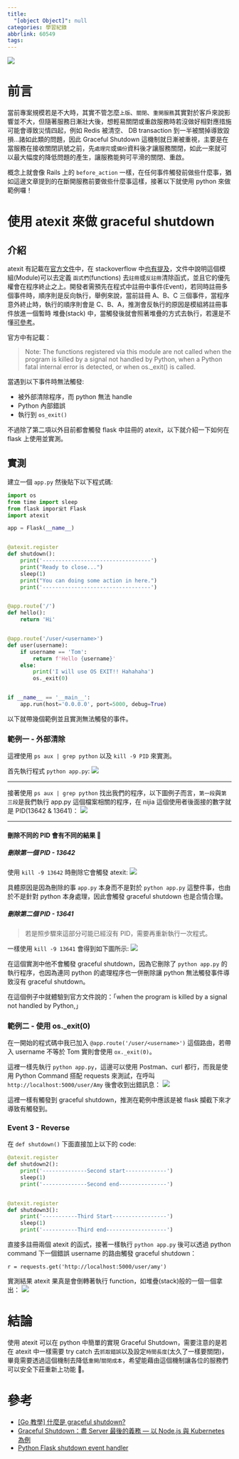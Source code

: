 ```yaml
---
title:
  "[object Object]": null
categories: 學習紀錄
abbrlink: 60549
tags:
---
```


![](https://i.imgur.com/0QAGPDc.png)

# 前言

當前專案規模若是不大時，其實不管怎麼`上版`、`關閉`、`重開服務`其實對於客戶來說影響並不大，但隨著服務日漸壯大後，想輕易關閉或重啟服務時若沒做好相對應措施可能會導致災情四起，例如 Redis 被清空、 DB transaction 到一半被關掉導致毀損...諸如此類的問題，因此 Graceful Shutdown 這機制就日漸被重視，主要是在當服務在接收關閉訊號之前，先`處理完`或`備份`資料後才讓服務關閉，如此一來就可以最大幅度的降低問題的產生，讓服務能夠可平滑的關閉、重啟。

概念上就會像 Rails 上的 `before_action` 一樣，在任何事件觸發前做些什麼事，猶如這邊文章提到的在斷開服務前要做些什麼事這樣，接著以下就使用 python 來做範例囉！

<!-- more -->

# 使用 atexit 來做 graceful shutdown

## 介紹

atexit 有記載在[官方文件](https://docs.python.org/3/library/atexit.html)中，在 stackoverflow 中[也有提及](https://stackoverflow.com/a/30739397)，文件中說明這個模組(Module)可以去定義 `函式們`(functions) 去`註冊`或`反註冊`清除函式，並且它的優先權會在程序終止之上。開發者需預先在程式中註冊中事件(Event)，若同時註冊多個事件時，順序則是反向執行，舉例來說，當前註冊 A、B、C 三個事件，當程序意外終止時，執行的順序則會是 C、B、A，推測會反執行的原因是模組將註冊事件放進一個暫時 堆疊(stack) 中，當觸發後就會照著堆疊的方式去執行，若還是不懂[可參考](https://zh.wikipedia.org/zh-tw/%E5%A0%86%E6%A0%88)。

官方中有記載：

> Note: The functions registered via this module are not called when the program is killed by a signal not handled by Python, when a Python fatal internal error is detected, or when os.\_exit() is called.

當遇到以下事件時無法觸發:

- 被外部清除程序，而 python 無法 handle
- Python 內部錯誤
- 執行到 `os_exit()`

不過除了第二項以外目前都會觸發 flask 中註冊的 atexit，以下就介紹一下如何在 flask 上使用並實測。

## 實測

建立一個 `app.py` 然後貼下以下程式碼:

```python
import os
from time import sleep
from flask imporㄓt Flask
import atexit

app = Flask(__name__)


@atexit.register
def shutdown():
    print('----------------------------------')
    print("Ready to close...")
    sleep(1)
    print("You can doing some action in here.")
    print('----------------------------------')


@app.route('/')
def hello():
    return 'Hi'


@app.route('/user/<username>')
def user(username):
    if username == 'Tom':
        return f'Hello {username}'
    else:
        print('I will use OS EXIT!! Hahahaha')
        os._exit(0)


if __name__ == '__main__':
    app.run(host='0.0.0.0', port=5000, debug=True)
```

以下就帶幾個範例並且實測無法觸發的事件。

### 範例一 - 外部清除

這裡使用 `ps aux | grep python` 以及 `kill -9 PID` 來實測。

首先執行程式 `python app.py`:
![](https://i.imgur.com/o1bryC2.png)

---

接著使用 `ps aux | grep python` 找出我們的程序，以下圖例子而言，`第一段`與`第三段`是我們執行 app.py 這個檔案相關的程序，在 nijia 這個使用者後面接的數字就是 PID(13642 & 13641)：
![](https://i.imgur.com/OEcY3Kf.png)

---

#### 刪除不同的 PID 會有不同的結果 

##### 刪除第一個 PID - 13642

使用 `kill -9 13642` 時刪除它會觸發 atexit:
![](https://i.imgur.com/aLTyhC8.png)

具體原因是因為刪除的事 `app.py` 本身而不是對於 `python app.py` 這整件事，也由於不是針對 python 本身處理，因此會觸發 graceful shutdown 也是合情合理。

##### 刪除第二個 PID - 13641

> 若是照步驟來這部分可能已經沒有 PID，需要再重新執行一次程式。

一樣使用 `kill -9 13641` 會得到如下圖所示:
![](https://i.imgur.com/wDDKCE1.png)

在這個實測中他不會觸發 graceful shutdown，因為它刪除了 `python app.py` 的執行程序，也因為連同 python 的處理程序也一併刪除讓 python 無法觸發事件導致沒有 graceful shutdown。

在這個例子中就體驗到官方文件說的：「when the program is killed by a signal not handled by Python,」

### 範例二 - 使用 os.\_exit(0)

在一開始的程式碼中我已加入 `@app.route('/user/<username>')` 這個路由，若帶入 username 不等於 Tom 實則會使用 `ox._exit(0)`。

這裡一樣先執行 `python app.py`，這邊可以使用 Postman、curl 都行，而我是使用 Python Command 搭配 requests 來測試，在呼叫 `http://localhost:5000/user/Amy` 後會收到出錯訊息：
![](https://i.imgur.com/u5y3wRh.png)

這裡一樣有觸發到 graceful shutdown，推測在範例中應該是被 flask 攔截下來才導致有觸發到。

### Event 3 - Reverse

在 `def shutdown()` 下面直接加上以下的 code:

```python
@atexit.register
def shutdown2():
    print('--------------Second start-------------')
    sleep(1)
    print('--------------Second end---------------')


@atexit.register
def shutdown3():
    print('-----------Third Start-----------------')
    sleep(1)
    print('-----------Third end-------------------')
```

直接多註冊兩個 atexit 的函式，接著一樣執行 `python app.py` 後可以透過 python command 下一個錯誤 username 的路由觸發 graceful shutdown：

```
r = requests.get('http://localhost:5000/user/amy')
```

實測結果 atexit 果真是會倒轉著執行 function，如堆疊(stack)般的一個一個拿出：
![](https://i.imgur.com/tRLTzCt.png)

# 結論

使用 atexit 可以在 python 中簡單的實現 Graceful Shutdown，需要注意的是若在 atexit 中一樣需要 try catch 去`抓取錯誤`以及設定`時間長度`(太久了一樣要關閉)，畢竟需要透過這個機制去降低`重開`/`關閉成本`，希望能藉由這個機制讓各位的服務們可以安全下莊重新上功能 🙂。

# 參考

- [[Go 教學] 什麼是 graceful shutdown?](https://blog.wu-boy.com/2020/02/what-is-graceful-shutdown-in-golang/)
- [Graceful Shutdown：盡 Server 最後的義務 — 以 Node.js 與 Kubernetes 為例](https://medium.com/@chentsulin/graceful-shutdown-%E7%9B%A1-server-%E6%9C%80%E5%BE%8C%E7%9A%84%E7%BE%A9%E5%8B%99-%E4%BB%A5-node-js-%E8%88%87-kubernetes-%E7%82%BA%E4%BE%8B-cb7f519389ea)
- [Python Flask shutdown event handler](https://stackoverflow.com/questions/30739244/python-flask-shutdown-event-handler)
